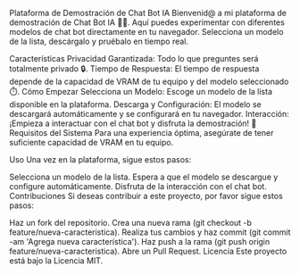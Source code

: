 Plataforma de Demostración de Chat Bot IA
Bienvenid@ a mi plataforma de demostración de Chat Bot IA 🤖✨. Aquí puedes experimentar con diferentes modelos de chat bot directamente en tu navegador. Selecciona un modelo de la lista, descárgalo y pruébalo en tiempo real.

Características
Privacidad Garantizada: Todo lo que preguntes será totalmente privado 🔒.
Tiempo de Respuesta: El tiempo de respuesta depende de la capacidad de VRAM de tu equipo y del modelo seleccionado ⏱️.
Cómo Empezar
Selecciona un Modelo: Escoge un modelo de la lista disponible en la plataforma.
Descarga y Configuración: El modelo se descargará automáticamente y se configurará en tu navegador.
Interacción: ¡Empieza a interactuar con el chat bot y disfruta la demostración! 🎉
Requisitos del Sistema
Para una experiencia óptima, asegúrate de tener suficiente capacidad de VRAM en tu equipo.

Uso
Una vez en la plataforma, sigue estos pasos:

Selecciona un modelo de la lista.
Espera a que el modelo se descargue y configure automáticamente.
Disfruta de la interacción con el chat bot.
Contribuciones
Si deseas contribuir a este proyecto, por favor sigue estos pasos:

Haz un fork del repositorio.
Crea una nueva rama (git checkout -b feature/nueva-caracteristica).
Realiza tus cambios y haz commit (git commit -am 'Agrega nueva característica').
Haz push a la rama (git push origin feature/nueva-caracteristica).
Abre un Pull Request.
Licencia
Este proyecto está bajo la Licencia MIT.

